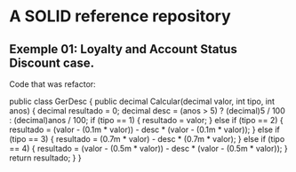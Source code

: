 # A SOLID reference repository

## Exemple 01: Loyalty and Account Status Discount case.
Code that was refactor:

public class GerDesc
    {
        public decimal Calcular(decimal valor, int tipo, int anos)
        {
            decimal resultado = 0;
            decimal desc = (anos > 5) ? (decimal)5 / 100 : (decimal)anos / 100;
            if (tipo == 1)
            {
                resultado = valor;
            }
            else if (tipo == 2)
            {
                resultado = (valor - (0.1m * valor)) - desc * (valor - (0.1m * valor));
            }
            else if (tipo == 3)
            {
                resultado = (0.7m * valor) - desc * (0.7m * valor);
            }
            else if (tipo == 4)
            {
                resultado = (valor - (0.5m * valor)) - desc * (valor - (0.5m * valor));
            }
            return resultado;
        }
    }
    
